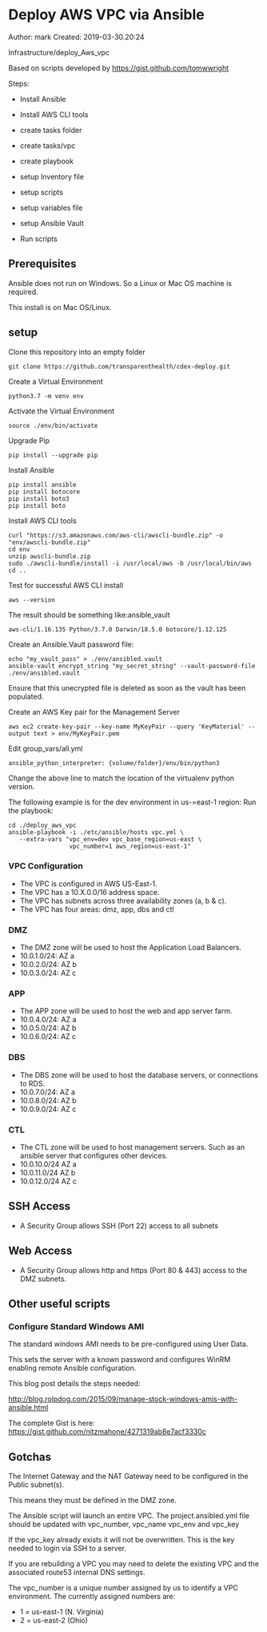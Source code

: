 # Deploy AWS VPC via Ansible

 
Author: mark
Created: 2019-03-30.20:24

Infrastructure/deploy_Aws_vpc

Based on scripts developed by https://gist.github.com/tomwwright

Steps:
- Install Ansible
- Install AWS CLI tools

- create tasks folder
- create tasks/vpc
- create playbook
- setup Inventory file

- setup scripts
- setup variables file
- setup Ansible Vault


- Run scripts

## Prerequisites

Ansible does not run on Windows. So a Linux or Mac OS machine is required.

This install is on Mac OS/Linux.

## setup

Clone this repository into an empty folder

    git clone https://github.com/transparenthealth/cdex-deploy.git

Create a Virtual Environment
    
    python3.7 -m venv env 

Activate the Virtual Environment
    
    source ./env/bin/activate
    
Upgrade Pip
    
    pip install --upgrade pip

Install Ansible

    pip install ansible
    pip install botocore
    pip install boto3
    pip install boto
    
Install AWS CLI tools

    curl "https://s3.amazonaws.com/aws-cli/awscli-bundle.zip" -o "env/awscli-bundle.zip"
    cd env
    unzip awscli-bundle.zip
    sudo ./awscli-bundle/install -i /usr/local/aws -b /usr/local/bin/aws  
    cd ..

Test for successful AWS CLI install

    aws --version
    
The result should be something like:ansible_vault

    aws-cli/1.16.135 Python/3.7.0 Darwin/18.5.0 botocore/1.12.125
    
Create an Ansible.Vault password file:

    echo "my_vault_pass" > ./env/ansibled.vault
    ansible-vault encrypt_string "my_secret_string" --vault-password-file ./env/ansibled.vault
    
Ensure that this unecrypted file is deleted as soon as the vault 
has been populated.    

Create an AWS Key pair for the Management Server

    aws ec2 create-key-pair --key-name MyKeyPair --query 'KeyMaterial' --output text > env/MyKeyPair.pem
    
    
Edit group_vars/all.yml

    ansible_python_interpreter: {volume/folder}/env/bin/python3

Change the above line to match the location of the virtualenv 
python version.

The following example is for the dev environment in us-=east-1 region:
Run the playbook:

    cd ./deploy_aws_vpc
    ansible-playbook -i ./etc/ansible/hosts vpc.yml \
       --extra-vars "vpc_env=dev vpc_base_region=us-east \
                     vpc_number=1 aws_region=us-east-1"


### VPC Configuration

- The VPC is configured in AWS US-East-1.
- The VPC has a 10.X.0.0/16 address space.
- The VPC has subnets across three availability zones (a, b & c).
- The VPC has four areas: dmz, app, dbs and ctl

### DMZ

- The DMZ zone will be used to host the Application Load Balancers.
- 10.0.1.0/24: AZ a
- 10.0.2.0/24: AZ b
- 10.0.3.0/24: AZ c

### APP

- The APP zone will be used to host the web and app server farm.
- 10.0.4.0/24: AZ a
- 10.0.5.0/24: AZ b
- 10.0.6.0/24: AZ c

### DBS

- The DBS zone will be used to host the database servers, or connections to RDS.
- 10.0.7.0/24: AZ a
- 10.0.8.0/24: AZ b
- 10.0.9.0/24: AZ c

### CTL
- The CTL zone will be used to host management servers. Such as an ansible server that configures other devices.
- 10.0.10.0/24 AZ a
- 10.0.11.0/24 AZ b
- 10.0.12.0/24 AZ c


## SSH Access 
 
- A Security Group allows SSH (Port 22) access to all subnets

## Web Access

- A Security Group allows http and https (Port 80 & 443) access to the DMZ subnets.

## Other useful scripts
 
### Configure Standard Windows AMI
 
The standard windows AMI needs to be pre-configured using User Data.
 
This sets the server with a known password and configures WinRM enabling remote Ansible configuration.
 
This blog post details the steps needed: 
 
http://blog.rolpdog.com/2015/09/manage-stock-windows-amis-with-ansible.html
 
The complete Gist is here:
https://gist.github.com/nitzmahone/4271319ab8e7acf3330c

## Gotchas

The Internet Gateway and the NAT Gateway need to be configured in the Public subnet(s).

This means they must be defined in the DMZ zone.

The Ansible script will launch an entire VPC. The project.ansibled.yml file 
should be updated with vpc_number, vpc_name vpc_env and vpc_key

If the vpc_key already exists it will not be overwritten. 
This is the key needed to login via SSH to a server.

If you are rebuilding a VPC you may need to delete the existing VPC and
the associated route53 internal DNS settings.

The vpc_number is a unique number assigned by us to identify a VPC environment.
The currently assigned numbers are:

- 1 = us-east-1 (N. Virginia)
- 2 = us-east-2 (Ohio)


 
